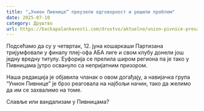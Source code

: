 ```yaml
---
title: "„Унион Пивнице“ преузели одговорност и решили проблем"
date: 2025-07-10
category: Друштво
url: https://backapalankavesti.com/drustvo/aktuelno/union-pivnice-preuzeli-odgovornost-i-resili-problem2/
---
```


Подсећамо да су у четвртак, 12. јуна кошаркаши Партизана тријумфовали у финалу плеј-офа АБА лиге и свом клубу донели још једну вредну титулу. Еуфорија се прелила широм региона па је тако у Пивницама јутро освануло са непријатним призором.

Наша редакција је објавила чланак о овом догађају, а навијачка група “Унион Пивнице” је брзо реаговала на најбољи начин, тако да желимо да им се захвалимо на томе.

Славље или вандализам у Пивницама?
